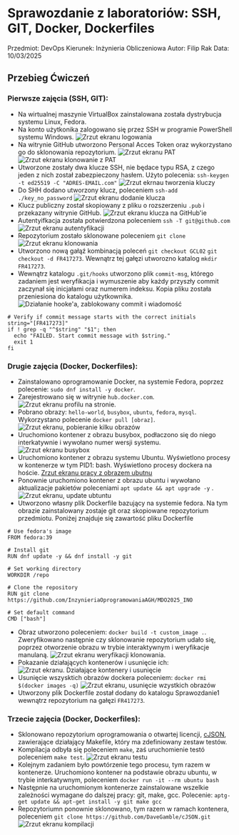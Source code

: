 # Sprawozdanie z laboratoriów: SSH, GIT, Docker, Dockerfiles
Przedmiot: DevOps
Kierunek: Inżynieria Obliczeniowa
Autor: Filip Rak
Data: 10/03/2025

## Przebieg Ćwiczeń
### Pierwsze zajęcia (SSH, GIT):
- Na wirtualnej maszynie VirtualBox zainstalowana została dystrybucja systemu Linux, Fedora. 
- Na konto użytkonika zalogowano się przez SSH w programie PowerShell systemu Windows. ![Zrzut ekranu logowania](media/m1_login.png)
- Na witrynie GitHub utworzono Personal Acces Token oraz wykorzystano go do sklonowania repozytorium. ![Zrzut ekranu PAT](media/m8_pat.png) ![Zrzut ekranu klonowanie z PAT](media/m9_pat_clone.png)
- Utworzone zostały dwa klucze SSH, nie będace typu RSA, z czego jeden z nich został zabezpieczony hasłem. Użyto polecenia: ```ssh-keygen -t ed25519 -C "ADRES-EMAIL.com"``` ![Zrzut ekrnau tworzenia kluczy](media/m2_keygen.png)
- Do SHH dodano utworzony klucz, poleceniem `ssh-add ./key_no_password` ![Zrzut ekranu dodanie klucza](media/m3_add.png)
- Klucz publiczny został skopiowany z pliku o rozszerzeniu `.pub` i przekazany witrynie GitHub. ![Zrzut ekranu klucza na GitHub'ie](media/m4_gh.png)
- Autentyifkacja została potwierdzona poleceniem `ssh -T git@github.com` ![Zrzut ekranu autentyfikacji](media/m5_auth.png)
- Repozytorium zostało sklonowane poleceniem `git clone` ![Zrzut ekranu klonowania](media/m6_clone.png)
- Utworzono nową gałąź kombinacją poleceń `git checkout GCL02` `git checkout -d FR417273`. Wewnątrz tej gałęzi utworozno katalog `mkdir FR417273`.
- Wewnątrz katalogu `.git/hooks` utworzono plik `commit-msg`, którego zadaniem jest weryfikacja i wymuszenie aby każdy przyszły commit zaczynał się inicjałami oraz numerem indeksu. Kopia pliku została przeniesiona do katalogu użytkownika. ![Działanie hooke'a, zablokowany commit i wiadomość](media/m7_commit_msg.png)
```#!/bin/sh
# Verify if commit message starts with the correct initials
string="[FR417273]"
if ! grep -q "^$string" "$1"; then
  echo "FAILED. Start commit message with $string."
  exit 1
fi
```

### Drugie zajęcia (Docker, Dockerfiles):
- Zainstalowano oprogramowanie Docker, na systemie Fedora, poprzez polecenie: `sudo dnf install -y docker`.
- Zarejestrowano się w witrynie `hub.docker.com`. ![Zrzut ekranu profilu na stronie](media/m10_fish.png).
- Pobrano obrazy: `hello-world`, `busybox`, `ubuntu`, `fedora`, `mysql`. Wykorzystano polecenie `docker pull [obraz]`. ![Zrzut ekranu, pobieranie kilku obrazów](media/m11_images.png)
- Uruchomiono kontener z obrazu busybox, podłaczono się do niego interkatywnie i wywołano numer wersji systemu. ![Zrzut ekranu busybox](media/m12_busybox.png)
- Uruchomiono kontener z obrazu systemu Ubuntu. Wyświetlono procesy w kontenerze w tym PID1: bash. Wyświetlono procesy dockera na hoście. [Zrzut ekranu pracy z obrazem ubutnu](media/m13_ubuntu.png)
- Ponownie uruchomiono kontener z obrazu ubuntu i wywołano aktualizacje pakietów poleceniami `apt update && apt upgrade -y` . ![Zrzut ekranu, update ubtuntu](media/m14_update.png)
- Utworzono własny plik Dockerfile bazujący na systemie fedora. Na tym obrazie zainstalowany zostaje git oraz skopiowane repozytorium przedmiotu. Poniżej znajduje się zawartość pliku Dockerfile
```
# Use fedora's image
FROM fedora:39

# Install git
RUN dnf update -y && dnf install -y git

# Set working directory
WORKDIR /repo

# Clone the repository
RUN git clone https://github.com/InzynieriaOprogramowaniaAGH/MDO2025_INO

# Set default command
CMD ["bash"]
```
- Obraz utworzono poleceniem: `docker build -t custom_image .`. Zweryfikowano następnie czy sklonowanie repozytorium udało się, poprzez otworzenie obrazu w trybie interaktywnym i weryfikacje manulaną. ![Zrzut ekranu weryfikacji klonowania](media/m15_custom_image.png).
- Pokazanie działających kontenerów i usunięcie ich: ![Zrzut ekranu. Działające kontenery i usunięcie](media/m16_running.png)
- Usunięcie wszysktich obrazów dockera poleceniem: `docker rmi $(docker images -q)` ![Zrzut ekranu, usunięcie wzystkich obrazów](media/m17_deletion.png)
- Utworzony plik Dockerfile został dodany do katalogu Sprawozdanie1 wewnątrz repozytorium na gałęzi `FR417273`.

### Trzecie zajęcia (Docker, Dockerfiles):
- Sklonowano repozytorium oprogramowania o otwartej licencji, [cJSON](https://github.com/DaveGamble/cJSON), zawierające działający Makefile, który ma zdefiniowany zestaw testów.
- Kompilacja odbyła się poleceniem `make`, zaś uruchomienie testó poleceniem `make test`. ![Zrzut ekranu testu](media/m18_test.png)
- Kolejnym zadaniem było powtórzenie tego procesu, tym razem w kontenerze. Uruchomiono kontener na podstawie obrazu ubuntu, w trybie interkatywnym, poleceniem `docker run -it --rm ubuntu bash`
- Następnie na uruchomionym kontenerze zainstalowane wszelkie zależności wymagane do dalszej pracy: git, make, gcc. Polecenie: `aptg-get update && apt-get install -y git make gcc`
- Repozytoriumn ponownie sklonowano, tym razem w ramach kontenera, poleceniem `git clone https://github.com/DaveGamble/cJSON.git` ![Zrzut ekranu kompilacji](media/m19_make.png)
